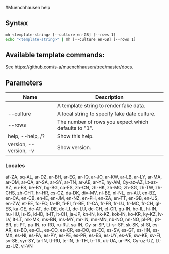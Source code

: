 #Muenchhausen help

## Syntax

```sh
mh <template-string> [--culture en-GB] [--rows 1]
echo "<template-string>" | mh [--culture en-GB] [--rows 1]
```
## Available template commands:

See https://github.com/s-a/muenchhausen/tree/master/docs.

## Parameters
|Name|Description|
|----|-----------|
|<template-string>|A template string to render fake data.|
|--culture|A local string to specify fake date culture.|
|--rows|The number of rows you expect which defaults to "1".|
|help, --help, /? |Show this help.|
|version, --version, -v|Show version.|

### Locales

af-ZA, sq-AL, ar-DZ, ar-BH, ar-EG, ar-IQ, ar-JO, ar-KW, ar-LB, ar-LY, ar-MA, ar-OM, ar-QA, ar-SA, ar-SY, ar-TN, ar-AE, ar-YE, hy-AM, Cy-az-AZ, Lt-az-AZ, eu-ES, be-BY, bg-BG, ca-ES, zh-CN, zh-HK, zh-MO, zh-SG, zh-TW, zh-CHS, zh-CHT, hr-HR, cs-CZ, da-DK, div-MV, nl-BE, nl-NL, en-AU, en-BZ, en-CA, en-CB, en-IE, en-JM, en-NZ, en-PH, en-ZA, en-TT, en-GB, en-US, en-ZW, et-EE, fo-FO, fa-IR, fi-FI, fr-BE, fr-CA, fr-FR, fr-LU, fr-MC, fr-CH, gl-ES, ka-GE, de-AT, de-DE, de-LI, de-LU, de-CH, el-GR, gu-IN, he-IL, hi-IN, hu-HU, is-IS, id-ID, it-IT, it-CH, ja-JP, kn-IN, kk-KZ, kok-IN, ko-KR, ky-KZ, lv-LV, lt-LT, mk-MK, ms-BN, ms-MY, mr-IN, mn-MN, nb-NO, nn-NO, pl-PL, pt-BR, pt-PT, pa-IN, ro-RO, ru-RU, sa-IN, Cy-sr-SP, Lt-sr-SP, sk-SK, sl-SI, es-AR, es-BO, es-CL, es-CO, es-CR, es-DO, es-EC, es-SV, es-GT, es-HN, es-MX, es-NI, es-PA, es-PY, es-PE, es-PR, es-ES, es-UY, es-VE, sw-KE, sv-FI, sv-SE, syr-SY, ta-IN, tt-RU, te-IN, th-TH, tr-TR, uk-UA, ur-PK, Cy-uz-UZ, Lt-uz-UZ, vi-VN